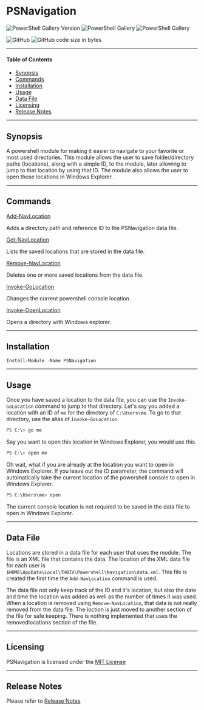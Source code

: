 # PSNavigation

![PowerShell Gallery Version](https://img.shields.io/powershellgallery/v/PSNavigation)
![PowerShell Gallery](https://img.shields.io/powershellgallery/dt/PSNavigation)
![PowerShell Gallery](https://img.shields.io/powershellgallery/p/PSNavigation)

![GitHub](https://img.shields.io/github/license/thbiv/PSNavigation)
![GitHub code size in bytes](https://img.shields.io/github/languages/code-size/thbiv/PSNavigation)

---

#### Table of Contents

-   [Synopsis](#Synopsis)
-   [Commands](#Commands)
-   [Installation](#Installation)
-   [Usage](#Usage)
-   [Data File](#Data-File)
-   [Licensing](#Licensing)
-   [Release Notes](#Release-Notes)

---
## Synopsis

A powershell module for making it easier to navigate to your favorite or most used directories.
This module allows the user to save folder/directory paths (locations), along with a simple ID, to the module, later allowing to jump to that location by using that ID. The module also allows the user to open those locations in Windows Explorer.

---

## Commands

[Add-NavLocation](docs\Add-NavLocation.md)

Adds a directory path and reference ID to the PSNavigation data file.

[Get-NavLocation](docs\Get-NavLocation.md)

Lists the saved locations that are stored in the data file.

[Remove-NavLocation](docs\Remove-NavLocation.md)

Deletes one or more saved locations from the data file.

[Invoke-GoLocation](docs\Invoke-GoLocation.md)

Changes the current powershell console location.

[Invoke-OpenLocation](docs\Invoke-OpenLocation.md)

Opens a directory with Windows explorer.

---

## Installation

```Powershell
Install-Module -Name PSNavigation
```

---

## Usage

Once you have saved a location to the data file, you can use the ```Invoke-GoLocation``` command to jump to that directory.
Let's say you added a location with an ID of ```me``` for the directory of ```C:\Users\me```. To go to that directory, use the alias of ```Invoke-GoLocation```.

```Powershell
PS C:\> go me
```

Say you want to open this location in Windows Explorer, you would use this.

```Powershell
PS C:\> open me
```
Oh wait, what if you are already at the location you want to open in Windows Explorer. If you leave out the ID parameter, the command will automatically take the current location of the powershell console to open in Windows Explorer.

```Powershell
PS C:\Users\me> open
```

The current console location is not required to be saved in the data file to open in Windows Explorer.

---

## Data File

Locations are stored in a data file for each user that uses the module. The file is an XML file that contains the data. The location of the XML data file for each user is ```$HOME\AppData\Local\THBIV\Powershell\Navigation\data.xml```. This file is created the first time the ```Add-NavLocation``` command is used.

The data file not only keep track of the ID and it's location, but also the date and time the location was added as well as the number of times it was used. When a location is removed using ```Remove-NavLocation```, that data is not really removed from the data file. The loction is just moved to another section of the file for safe keeping. There is nothing implemented that uses the removedlocations section of the file.

---

## Licensing

PSNavigation is licensed under the [MIT License](LICENSE)

---

## Release Notes

Please refer to [Release Notes](Release-Notes.md)